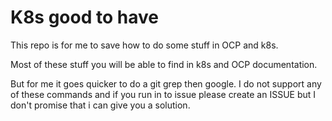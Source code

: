 # K8s good to have

This repo is for me to save how to do some stuff in OCP and k8s.

Most of these stuff you will be able to find in k8s and OCP documentation.

But for me it goes quicker to do a git grep then google.
I do not support any of these commands and if you run in to issue please create an ISSUE but I don't promise that i can give you a solution.
